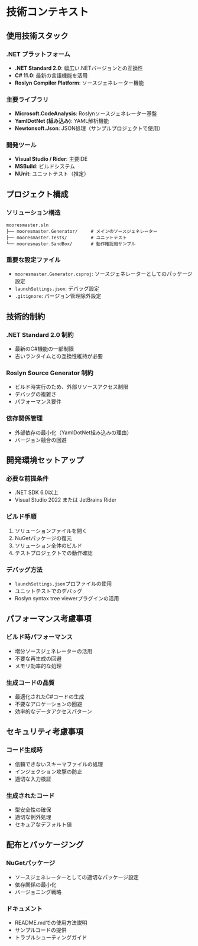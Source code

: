 # 技術コンテキスト

## 使用技術スタック

### .NET プラットフォーム
- **.NET Standard 2.0**: 幅広い.NETバージョンとの互換性
- **C# 11.0**: 最新の言語機能を活用
- **Roslyn Compiler Platform**: ソースジェネレーター機能

### 主要ライブラリ
- **Microsoft.CodeAnalysis**: Roslynソースジェネレーター基盤
- **YamlDotNet (組み込み)**: YAML解析機能
- **Newtonsoft.Json**: JSON処理（サンプルプロジェクトで使用）

### 開発ツール
- **Visual Studio / Rider**: 主要IDE
- **MSBuild**: ビルドシステム
- **NUnit**: ユニットテスト（推定）

## プロジェクト構成

### ソリューション構造
```
mooresmaster.sln
├── mooresmaster.Generator/     # メインのソースジェネレーター
├── mooresmaster.Tests/         # ユニットテスト
└── mooresmaster.SandBox/       # 動作確認用サンプル
```

### 重要な設定ファイル
- `mooresmaster.Generator.csproj`: ソースジェネレーターとしてのパッケージ設定
- `launchSettings.json`: デバッグ設定
- `.gitignore`: バージョン管理除外設定

## 技術的制約

### .NET Standard 2.0 制約
- 最新のC#機能の一部制限
- 古いランタイムとの互換性維持が必要

### Roslyn Source Generator 制約
- ビルド時実行のため、外部リソースアクセス制限
- デバッグの複雑さ
- パフォーマンス要件

### 依存関係管理
- 外部依存の最小化（YamlDotNet組み込みの理由）
- バージョン競合の回避

## 開発環境セットアップ

### 必要な前提条件
- .NET SDK 6.0以上
- Visual Studio 2022 または JetBrains Rider

### ビルド手順
1. ソリューションファイルを開く
2. NuGetパッケージの復元
3. ソリューション全体のビルド
4. テストプロジェクトでの動作確認

### デバッグ方法
- `launchSettings.json`プロファイルの使用
- ユニットテストでのデバッグ
- Roslyn syntax tree viewerプラグインの活用

## パフォーマンス考慮事項

### ビルド時パフォーマンス
- 増分ソースジェネレーターの活用
- 不要な再生成の回避
- メモリ効率的な処理

### 生成コードの品質
- 最適化されたC#コードの生成
- 不要なアロケーションの回避
- 効率的なデータアクセスパターン

## セキュリティ考慮事項

### コード生成時
- 信頼できないスキーマファイルの処理
- インジェクション攻撃の防止
- 適切な入力検証

### 生成されたコード
- 型安全性の確保
- 適切な例外処理
- セキュアなデフォルト値

## 配布とパッケージング

### NuGetパッケージ
- ソースジェネレーターとしての適切なパッケージ設定
- 依存関係の最小化
- バージョニング戦略

### ドキュメント
- README.mdでの使用方法説明
- サンプルコードの提供
- トラブルシューティングガイド